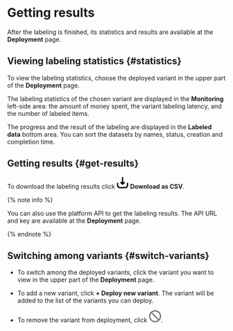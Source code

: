# Getting results

After the labeling is finished, its statistics and results are available at the **Deployment** page.

## Viewing labeling statistics {#statistics}

To view the labeling statistics, choose the deployed variant in the upper part of the **Deployment** page.

The labeling statistics of the chosen variant are displayed in the **Monitoring** left-side area: the amount of money spent, the variant labeling latency, and the number of labeled items.

The progress and the result of the labeling are displayed in the **Labeled data** bottom area. You can sort the datasets by names, status, creation and completion time.

## Getting results {#get-results}

To download the labeling results click **![Download as CSV](_images/download-results.svg) Download as CSV**.

{% note info %}

You can also use the platform API to get the labeling results. The API URL and key are available at the **Deployment** page.

{% endnote %}

## Switching among variants {#switch-variants}

- To switch among the deployed variants, click the variant you want to view in the upper part of the **Deployment** page.

- To add a new variant, click **+ Deploy new variant**. The variant will be added to the list of the variants you can deploy.

- To remove the variant from deployment, click **![Remove variant](_images/remove-variant.svg)**.